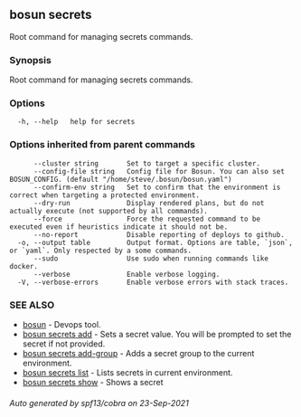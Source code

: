 ## bosun secrets

Root command for managing secrets commands.

### Synopsis

Root command for managing secrets commands.

### Options

```
  -h, --help   help for secrets
```

### Options inherited from parent commands

```
      --cluster string       Set to target a specific cluster.
      --config-file string   Config file for Bosun. You can also set BOSUN_CONFIG. (default "/home/steve/.bosun/bosun.yaml")
      --confirm-env string   Set to confirm that the environment is correct when targeting a protected environment.
      --dry-run              Display rendered plans, but do not actually execute (not supported by all commands).
      --force                Force the requested command to be executed even if heuristics indicate it should not be.
      --no-report            Disable reporting of deploys to github.
  -o, --output table         Output format. Options are table, `json`, or `yaml`. Only respected by a some commands.
      --sudo                 Use sudo when running commands like docker.
      --verbose              Enable verbose logging.
  -V, --verbose-errors       Enable verbose errors with stack traces.
```

### SEE ALSO

* [bosun](bosun.md)	 - Devops tool.
* [bosun secrets add](bosun_secrets_add.md)	 - Sets a secret value. You will be prompted to set the secret if not provided.
* [bosun secrets add-group](bosun_secrets_add-group.md)	 - Adds a secret group to the current environment.
* [bosun secrets list](bosun_secrets_list.md)	 - Lists secrets in current environment.
* [bosun secrets show](bosun_secrets_show.md)	 - Shows a secret

###### Auto generated by spf13/cobra on 23-Sep-2021
